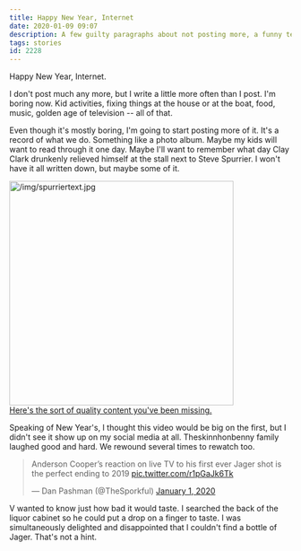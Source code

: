 ```yaml
---
title: Happy New Year, Internet
date: 2020-01-09 09:07
description: A few guilty paragraphs about not posting more, a funny text message, and a video from New Year's that made us laugh.
tags: stories
id: 2228
---
```

Happy New Year, Internet.

I don't post much any more, but I write a little more often than I post.  I'm boring now.  Kid activities, fixing things at the house or at the boat, food, music, golden age of television -- all of that.

Even though it's mostly boring, I'm going to start posting more of it.  It's a record of what we do.  Something like a photo album.  Maybe my kids will want to read through it one day.  Maybe I'll want to remember what day Clay Clark drunkenly relieved himself at the stall next to Steve Spurrier.  I won't have it all written down, but maybe some of it.

<a class="lightview centered" href="/img/spurriertext.jpg" data-lightview-caption="Here's the sort of quality content you've been missing." data-lightview-group="group1"><img src="/img/spurriertext.jpg" alt="/img/spurriertext.jpg" width="400px"><br><span class="caption">Here's the sort of quality content you've been missing.</span></a>

Speaking of New Year's, I thought this video would be big on the first, but I didn't see it show up on my social media at all.  Theskinnhonbenny family laughed good and hard.  We rewound several times to rewatch too.

<blockquote class="twitter-tweet"><p lang="en" dir="ltr">Anderson Cooper’s reaction on live TV to his first ever Jager shot is the perfect ending to 2019 <a href="https://t.co/r1pGaJk6Tk">pic.twitter.com/r1pGaJk6Tk</a></p>&mdash; Dan Pashman (@TheSporkful) <a href="https://twitter.com/TheSporkful/status/1212238450402967553?ref_src=twsrc%5Etfw">January 1, 2020</a></blockquote> <script async src="https://platform.twitter.com/widgets.js" charset="utf-8"></script>

V wanted to know just how bad it would taste.  I searched the back of the liquor cabinet so he could put a drop on a finger to taste.  I was simultaneously delighted and disappointed that I couldn't find a bottle of Jager.  That's not a hint.

